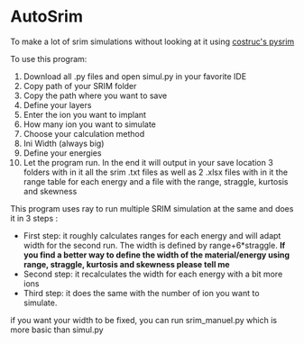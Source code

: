 # AutoSrim
To make a lot of  srim simulations without looking at it using [costruc's pysrim](https://github.com/costrouc/pysrim)

To use this program:
1. Download all .py files and open simul.py in your favorite IDE
2. Copy path of your SRIM folder
3. Copy the path where you want to save
4. Define your layers
5. Enter the ion you want to implant
6. How many ion you want to simulate
7. Choose your calculation method
8. Ini Width (always big)
9. Define your energies
10. Let the program run. In the end it will output in your save location 3 folders with in it all the  srim .txt files as well as 2 .xlsx files with in it the range table for each energy and a file with the range, straggle, kurtosis and skewness

This program uses ray to run multiple SRIM simulation at the same and does it in 3 steps :
* First step: it roughly calculates ranges for each energy and will adapt width for the second run. The width is defined by range+6*straggle. **If you find a better way to define the width of the material/energy using range, straggle, kurtosis and skewness please tell me**
* Second step: it recalculates the width for each energy with a bit more ions
* Third step: it does the same with the number of ion you want to simulate.

if you want your width to be fixed, you can run srim_manuel.py which is more basic than simul.py
